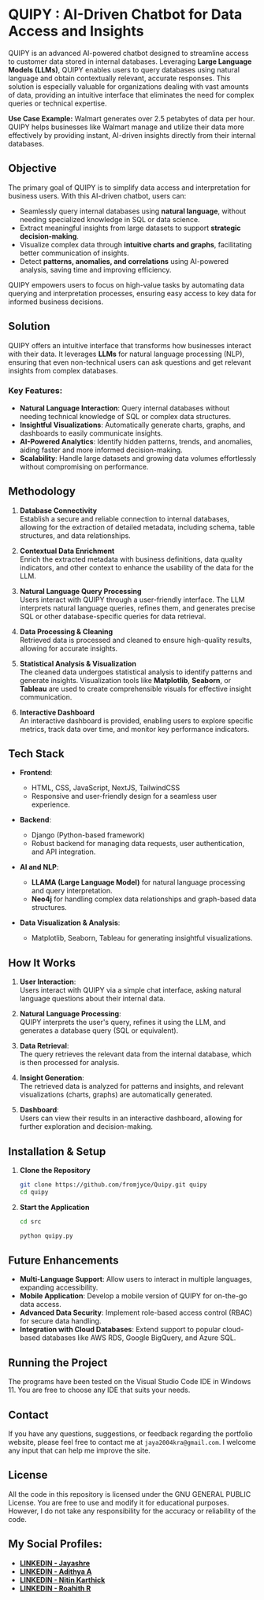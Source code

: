 # **QUIPY : AI-Driven Chatbot for Data Access and Insights**

QUIPY is an advanced AI-powered chatbot designed to streamline access to customer data stored in internal databases. Leveraging **Large Language Models (LLMs)**, QUIPY enables users to query databases using natural language and obtain contextually relevant, accurate responses. This solution is especially valuable for organizations dealing with vast amounts of data, providing an intuitive interface that eliminates the need for complex queries or technical expertise.

**Use Case Example:** Walmart generates over 2.5 petabytes of data per hour. QUIPY helps businesses like Walmart manage and utilize their data more effectively by providing instant, AI-driven insights directly from their internal databases.

## **Objective**

The primary goal of QUIPY is to simplify data access and interpretation for business users. With this AI-driven chatbot, users can:

- Seamlessly query internal databases using **natural language**, without needing specialized knowledge in SQL or data science.
- Extract meaningful insights from large datasets to support **strategic decision-making**.
- Visualize complex data through **intuitive charts and graphs**, facilitating better communication of insights.
- Detect **patterns, anomalies, and correlations** using AI-powered analysis, saving time and improving efficiency.
  
QUIPY empowers users to focus on high-value tasks by automating data querying and interpretation processes, ensuring easy access to key data for informed business decisions.

## **Solution**

QUIPY offers an intuitive interface that transforms how businesses interact with their data. It leverages **LLMs** for natural language processing (NLP), ensuring that even non-technical users can ask questions and get relevant insights from complex databases.

### **Key Features:**
- **Natural Language Interaction**: Query internal databases without needing technical knowledge of SQL or complex data structures.
- **Insightful Visualizations**: Automatically generate charts, graphs, and dashboards to easily communicate insights.
- **AI-Powered Analytics**: Identify hidden patterns, trends, and anomalies, aiding faster and more informed decision-making.
- **Scalability**: Handle large datasets and growing data volumes effortlessly without compromising on performance.

## **Methodology**

1. **Database Connectivity**  
   Establish a secure and reliable connection to internal databases, allowing for the extraction of detailed metadata, including schema, table structures, and data relationships.

2. **Contextual Data Enrichment**  
   Enrich the extracted metadata with business definitions, data quality indicators, and other context to enhance the usability of the data for the LLM.

3. **Natural Language Query Processing**  
   Users interact with QUIPY through a user-friendly interface. The LLM interprets natural language queries, refines them, and generates precise SQL or other database-specific queries for data retrieval.

4. **Data Processing & Cleaning**  
   Retrieved data is processed and cleaned to ensure high-quality results, allowing for accurate insights.

5. **Statistical Analysis & Visualization**  
   The cleaned data undergoes statistical analysis to identify patterns and generate insights. Visualization tools like **Matplotlib**, **Seaborn**, or **Tableau** are used to create comprehensible visuals for effective insight communication.

6. **Interactive Dashboard**  
   An interactive dashboard is provided, enabling users to explore specific metrics, track data over time, and monitor key performance indicators.

## **Tech Stack**

- **Frontend**:  
   - HTML, CSS, JavaScript, NextJS, TailwindCSS
   - Responsive and user-friendly design for a seamless user experience.

- **Backend**:  
   - Django (Python-based framework)  
   - Robust backend for managing data requests, user authentication, and API integration.

- **AI and NLP**:  
   - **LLAMA (Large Language Model)** for natural language processing and query interpretation.
   - **Neo4j** for handling complex data relationships and graph-based data structures.

- **Data Visualization & Analysis**:  
   - Matplotlib, Seaborn, Tableau for generating insightful visualizations.

## **How It Works**

1. **User Interaction**:  
   Users interact with QUIPY via a simple chat interface, asking natural language questions about their internal data.
   
2. **Natural Language Processing**:  
   QUIPY interprets the user's query, refines it using the LLM, and generates a database query (SQL or equivalent).

3. **Data Retrieval**:  
   The query retrieves the relevant data from the internal database, which is then processed for analysis.

4. **Insight Generation**:  
   The retrieved data is analyzed for patterns and insights, and relevant visualizations (charts, graphs) are automatically generated.

5. **Dashboard**:  
   Users can view their results in an interactive dashboard, allowing for further exploration and decision-making.

## **Installation & Setup**

1. **Clone the Repository**  
   ```bash
   git clone https://github.com/fromjyce/Quipy.git quipy
   cd quipy
   ```

2. **Start the Application**  
   ```bash
   cd src

   python quipy.py
   ```

## **Future Enhancements**

- **Multi-Language Support**: Allow users to interact in multiple languages, expanding accessibility.
- **Mobile Application**: Develop a mobile version of QUIPY for on-the-go data access.
- **Advanced Data Security**: Implement role-based access control (RBAC) for secure data handling.
- **Integration with Cloud Databases**: Extend support to popular cloud-based databases like AWS RDS, Google BigQuery, and Azure SQL.

## Running the Project

The programs have been tested on the Visual Studio Code IDE in Windows 11. You are free to choose any IDE that suits your needs.

## Contact

If you have any questions, suggestions, or feedback regarding the portfolio website, please feel free to contact me at `jaya2004kra@gmail.com`. I welcome any input that can help me improve the site.

## License

All the code in this repository is licensed under the GNU GENERAL PUBLIC License. You are free to use and modify it for educational purposes. However, I do not take any responsibility for the accuracy or reliability of the code.

## My Social Profiles:

- [**LINKEDIN - Jayashre**](https://www.linkedin.com/in/jayashrek/)
- [**LINKEDIN - Adithya A**](https://www.linkedin.com/in/adithya-azhagiri/)
- [**LINKEDIN - Nitin Karthick**](https://www.linkedin.com/in/nitin-karthick/)
- [**LINKEDIN - Roahith R**](https://www.linkedin.com/in/roahith-r/)
